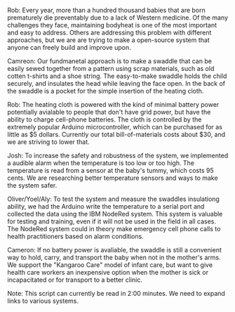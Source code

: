 Rob: Every year, more than a hundred thousand babies that are born prematurely die preventably due to a lack of
Western medicine. Of the many challenges they face, maintaining bodyheat is one of the most important and easy to address.
Others are addressing this problem with different approaches, but we are are trying to make a open-source system that 
anyone can freely build and improve upon.

Camreon: Our fundmanetal approach is to make a swaddle that can be easily sewed together from a pattern using scrap materials,
such as old cotten t-shirts and a shoe string.  The easy-to-make swaddle holds the child securely, and insulates the
head while leaving the face open. In the back of the swaddle is a pocket for the simple insertion of the heating cloth.

Rob: The heating cloth is powered with the kind of minimal battery power potentially avialable to people that don't have 
grid power, but have the ability to charge cell-phone batteries. The cloth is controlled by the extremely popular Arduino 
microcontroller, which can be purchased for as little as $5 dollars.  Currently our total bill-of-materials costs about $30,
and we are striving to lower that.

Josh: To increase the safety and robustness of the system, we implemented a audible alarm when the temperature is too low
or too high.  The temperature is read from a sensor at the baby's tummy, which costs 95 cents. We are researching better
temperature sensors and ways to make the system safer.

Oliver/Yoel/Aly: To test the system and measure the swaddles insulationg ability, we had the Arduino write the temperature to a serial port and collected the data using the IBM NodeRed system. This system is valuable for testing and training, even if it will not be used in the field in all cases. The NodeRed system could in theory make emergency cell phone calls to health practitioners based on alarm conditions.


Cameron: If no battery power is avaliable, the swaddle is still a convenient way to hold, carry, and transport the baby 
when not in the mother's arms.  We support the "Kangaroo Care" model of infant care, but want to give health care workers
an inexpensive option when the mother is sick or incapacitated or for transport to a better clinic. 

Note: This script can currently be read in 2:00 minutes.  We need to expand links to various systems.
